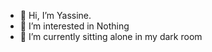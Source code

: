 - 👋 Hi, I’m Yassine.
- 👀 I’m interested in Nothing
- 🌱 I’m currently sitting alone in my dark room
<!---
zeroclick/zeroclick is a ✨ special ✨ repository because its `README.md` (this file) appears on your GitHub profile.
You can click the Preview link to take a look at your changes.
--->
